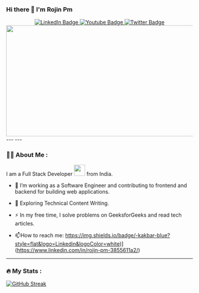 
### Hi there 👋 I'm Rojin Pm
<div align="center">
<div id="badges">
  <a href="your-linkedin-URL">
    <img src="https://img.shields.io/badge/LinkedIn-blue?style=for-the-badge&logo=linkedin&logoColor=white" alt="LinkedIn Badge"/>
  </a>
  <a href="your-youtube-URL">
    <img src="https://img.shields.io/badge/YouTube-red?style=for-the-badge&logo=youtube&logoColor=white" alt="Youtube Badge"/>
  </a>
  <a href="your-twitter-URL">
    <img src="https://img.shields.io/badge/Twitter-blue?style=for-the-badge&logo=twitter&logoColor=white" alt="Twitter Badge"/>
  </a>
</div>
</div>
<div align="center">
  <img src="https://media.giphy.com/media/v1.Y2lkPTc5MGI3NjExbWppMXJnbjM0N21oaHN1cTJraG1hNWUxMHZncnp5NWs1ZXh4dzRxcyZlcD12MV9pbnRlcm5hbF9naWZfYnlfaWQmY3Q9Zw/dWesBcTLavkZuG35MI/giphy.gif" width="600" height="300"/>
</div>
---
---

### :man_technologist: About Me :
I am a Full Stack Developer <img src="https://media.giphy.com/media/WUlplcMpOCEmTGBtBW/giphy.gif" width="30"> from India.
- :telescope: I’m working as a Software Engineer and contributing to frontend and backend for building web applications.

- :seedling: Exploring Technical Content Writing.

- :zap: In my free time, I solve problems on GeeksforGeeks and read tech articles.

- :mailbox:How to reach me: https://img.shields.io/badge/-kakbar-blue?style=flat&logo=Linkedin&logoColor=white)](https://www.linkedin.com/in/rojin-pm-3855611a2/)

---



### :fire: My Stats :
[![GitHub Streak](http://github-readme-streak-stats.herokuapp.com?user=RojinPm&theme=dark&background=000000)](https://git.io/streak-stats)

